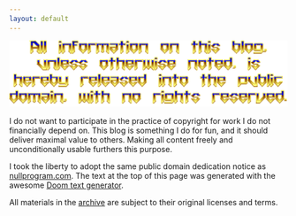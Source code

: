 ```yaml
---
layout: default
---
```


![Picture saying "All content on this blog, unless otherwise noted, is released into the public domain." written in the DOOM font](/public/figures/public-domain.png)

I do not want to participate in the practice of copyright for
work I do not financially depend on. This blog is something I do
for fun, and it should deliver maximal value to others. Making all
content freely and unconditionally usable furthers this purpose.

I took the liberty to adopt the same public domain dedication
notice as [nullprogram.com](https://nullprogram.com/). The text
at the top of this page was generated with the awesome
[Doom text generator](https://c.eev.ee/doom-text-generator/).

All materials in the [archive](/archive.html) are subject to their
original licenses and terms.

